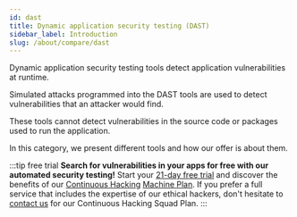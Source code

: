 ```yaml
---
id: dast
title: Dynamic application security testing (DAST)
sidebar_label: Introduction
slug: /about/compare/dast
---
```


Dynamic application security testing tools
detect application vulnerabilities at runtime.

Simulated attacks programmed into the DAST
tools are used to detect vulnerabilities
that an attacker would find.

These tools cannot detect vulnerabilities
in the source code or packages used to
run the application.

In this category, we present different tools
and how our offer is about them.

:::tip free trial
**Search for vulnerabilities in your apps for free
with our automated security testing!**
Start your [21-day free trial](https://app.fluidattacks.com/SignUp)
and discover the benefits of our [Continuous Hacking](https://fluidattacks.com/services/continuous-hacking/)
[Machine Plan](https://fluidattacks.com/plans/).
If you prefer a full service
that includes the expertise of our ethical hackers,
don't hesitate to [contact us](https://fluidattacks.com/contact-us/)
for our Continuous Hacking Squad Plan.
:::
